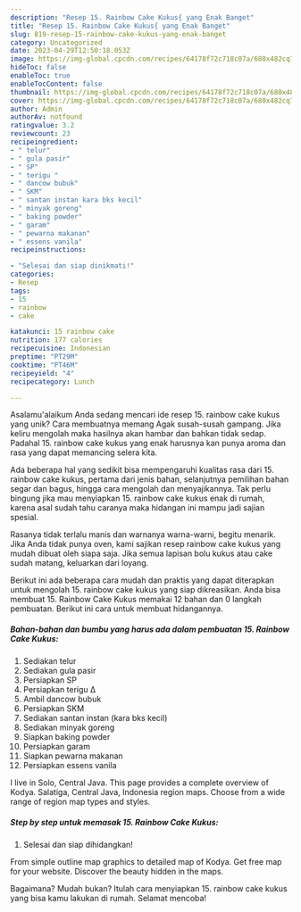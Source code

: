 ```yaml
---
description: "Resep 15. Rainbow Cake Kukus{ yang Enak Banget"
title: "Resep 15. Rainbow Cake Kukus{ yang Enak Banget"
slug: 819-resep-15-rainbow-cake-kukus-yang-enak-banget
category: Uncategorized
date: 2023-04-29T12:50:18.053Z
image: https://img-global.cpcdn.com/recipes/64178f72c718c07a/680x482cq70/15-rainbow-cake-kukus-foto-resep-utama.jpg
hideToc: false
enableToc: true
enableTocContent: false
thumbnail: https://img-global.cpcdn.com/recipes/64178f72c718c07a/680x482cq70/15-rainbow-cake-kukus-foto-resep-utama.jpg
cover: https://img-global.cpcdn.com/recipes/64178f72c718c07a/680x482cq70/15-rainbow-cake-kukus-foto-resep-utama.jpg
author: Admin
authorAv: notfound
ratingvalue: 3.2
reviewcount: 23
recipeingredient:
- " telur"
- " gula pasir"
- " SP"
- " terigu "
- " dancow bubuk"
- " SKM"
- " santan instan kara bks kecil"
- " minyak goreng"
- " baking powder"
- " garam"
- " pewarna makanan"
- " essens vanila"
recipeinstructions:

- "Selesai dan siap dinikmati!"
categories:
- Resep
tags:
- 15
- rainbow
- cake

katakunci: 15 rainbow cake 
nutrition: 177 calories
recipecuisine: Indonesian
preptime: "PT29M"
cooktime: "PT46M"
recipeyield: "4"
recipecategory: Lunch

---
```



Asalamu'alaikum Anda sedang mencari ide resep 15. rainbow cake kukus yang unik? Cara membuatnya memang Agak susah-susah gampang. Jika keliru mengolah maka hasilnya akan hambar dan bahkan tidak sedap. Padahal 15. rainbow cake kukus yang enak harusnya kan punya aroma dan rasa yang dapat memancing selera kita.


Ada beberapa hal yang sedikit bisa mempengaruhi kualitas rasa dari 15. rainbow cake kukus, pertama dari jenis bahan, selanjutnya pemilihan bahan segar dan bagus, hingga cara mengolah dan menyajikannya. Tak perlu bingung jika mau menyiapkan 15. rainbow cake kukus enak di rumah, karena asal sudah tahu caranya maka hidangan ini mampu jadi sajian spesial.

Rasanya tidak terlalu manis dan warnanya warna-warni, begitu menarik. Jika Anda tidak punya oven, kami sajikan resep rainbow cake kukus yang mudah dibuat oleh siapa saja. Jika semua lapisan bolu kukus atau cake sudah matang, keluarkan dari loyang.


Berikut ini ada beberapa cara mudah dan praktis yang dapat diterapkan untuk mengolah 15. rainbow cake kukus yang siap dikreasikan. Anda bisa membuat 15. Rainbow Cake Kukus memakai 12 bahan dan 0 langkah pembuatan. Berikut ini cara untuk membuat hidangannya.

<!--inarticleads1-->

##### Bahan-bahan dan bumbu yang harus ada dalam pembuatan 15. Rainbow Cake Kukus:

1. Sediakan  telur
1. Sediakan  gula pasir
1. Persiapkan  SP
1. Persiapkan  terigu ∆
1. Ambil  dancow bubuk
1. Persiapkan  SKM
1. Sediakan  santan instan (kara bks kecil)
1. Sediakan  minyak goreng
1. Siapkan  baking powder
1. Persiapkan  garam
1. Siapkan  pewarna makanan
1. Persiapkan  essens vanila


I live in Solo, Central Java. This page provides a complete overview of Kodya. Salatiga, Central Java, Indonesia region maps. Choose from a wide range of region map types and styles. 

<!--inarticleads2-->

##### Step by step untuk memasak 15. Rainbow Cake Kukus:


1. Selesai dan siap dihidangkan!

From simple outline map graphics to detailed map of Kodya. Get free map for your website. Discover the beauty hidden in the maps. 

Bagaimana? Mudah bukan? Itulah cara menyiapkan 15. rainbow cake kukus yang bisa kamu lakukan di rumah. Selamat mencoba!
